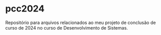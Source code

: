 # pcc2024
Repositório para arquivos relacionados ao meu projeto de conclusão de curso de 2024 no curso de Desenvolvimento de Sistemas.
